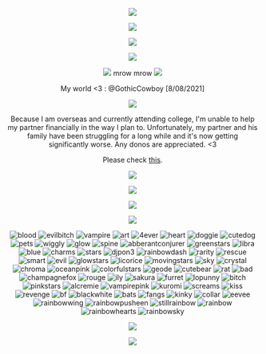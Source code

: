 <p align="center"> <img src="https://i.postimg.cc/Z56287Wz/3c81c032-4a30-4078-bcee-baddb3865f47.gif"/>

<p align="center"> <img src="https://i.postimg.cc/s2wnmtyn/tumblr-f56d7fee520ebb4851f3f38282ba36aa-0959304c-400.png"/>

<p align="center"> <img src="https://komarev.com/ghpvc/?username=stipsl&color=2482c0&abbreviated=true"/>

<p align="center"> <img src="https://i.postimg.cc/s2wnmtyn/tumblr-f56d7fee520ebb4851f3f38282ba36aa-0959304c-400.png"/>

<p align="center"> <img src="https://files.catbox.moe/xxk0jo.png"/> mrow mrow <img src="https://files.catbox.moe/xxk0jo.png"/>

<p align="center"> My world <3 : @GothicCowboy [8/08/2021]

<p align="center"> <img src="https://i.postimg.cc/3RGthWmj/Licorice-Cookie.png"/>

<p align="center"> Because I am overseas and currently attending college, I'm unable to help my partner financially in the way I plan to. Unfortunately, my partner and his family have been struggling for a long while and it's now getting significantly worse. Any donos are appreciated. <3 
 <div align="center">

 Please check [this](https://our-situation.straw.page/).

 <div></div>
 
 <div align="center">
  
[<img src="https://files.catbox.moe/mcpxp0.png"/>](https://ko-fi.com/gothiccowboy)

<div></div>

<p align="center"> <img src="https://i.postimg.cc/s2wnmtyn/tumblr-f56d7fee520ebb4851f3f38282ba36aa-0959304c-400.png"/>

<p align="center"><img src="https://spotify-github-profile.kittinanx.com/api/view?uid=31otxkxdca6plbwxg3w3sz7cxycy&cover_image=true&theme=novatorem&show_offline=true&background_color=121212&interchange=false&bar_color=53b14f&bar_color_cover=false)(https://spotify-github-profile.kittinanx.com/api/view?uid=31otxkxdca6plbwxg3w3sz7cxycy&redirect=true)"/>

<p align="center"> <img src="https://i.postimg.cc/s2wnmtyn/tumblr-f56d7fee520ebb4851f3f38282ba36aa-0959304c-400.png"/>

![blood](https://i.postimg.cc/VkPpRDKK/0232-mbavblooddrivenurse.gif) ![evilbitch](https://i.postimg.cc/L672Mcmx/1825451pau7fgs02p.gif) ![vampire](https://i.postimg.cc/ydC2fn6m/i1.gif) ![art](https://i.postimg.cc/6qjjNhKY/i17.png) ![4ever](https://i.postimg.cc/nc3Y6qNc/0017-love.gif) ![heart](https://i.postimg.cc/DZWPR46H/horror-gore9.png) ![doggie](https://i.postimg.cc/QdxsMZ6B/0196-browndog.gif) ![cutedog](https://i.postimg.cc/FKqhhwbr/0383b620.png) ![pets](https://i.postimg.cc/JnHSxvWw/209594iu3pcugmfj.gif) ![wiggly](https://i.postimg.cc/V6BZKCkp/79shu5.gif) ![glow](https://i.postimg.cc/DZ77M75D/0138-greenglow.gif) ![spine](https://i.postimg.cc/xT3h6LBQ/0267-spineinjury.gif) ![abberantconjurer](https://i.postimg.cc/xdPL7yLy/Untitled4895-20251016204919.png) ![greenstars](https://i.postimg.cc/CxBDhpkL/tumblr-pe3ahv-HP4n1xsk4lxo1-100.png) ![libra](https://i.postimg.cc/8cJNNRtV/0048-libra.gif) ![blue](https://i.postimg.cc/kXWqqVZT/0212-gradientblue.gif) ![charms](https://i.postimg.cc/kgtjk8pW/thebread-9.png) ![stars](https://i.postimg.cc/V6FnxLw4/e113.gif) ![djpon3](https://i.postimg.cc/sf4CLFZ8/e59.png) ![rainbowdash](https://i.postimg.cc/x1wsYRkZ/499635617-92277366-be58-49e5-bd80-1002954d7cb4.png) ![rarity](https://i.postimg.cc/Z5FZbKP2/0131-rarity.gif) ![rescue](https://i.postimg.cc/3r0FrphR/rescue-dogs.gif) ![smart](https://i.postimg.cc/Qtkd80fq/Blinkie-190-site.gif) ![evil](https://i.postimg.cc/fbPRkGvg/g9.jpg) ![glowstars](https://i.postimg.cc/T16QmYjg/stars-stamp-by-vcrbit-dbzdxlc.png) ![licorice](https://i.postimg.cc/Xq18Pc6V/Untitled4895-20251016201411.png) ![movingstars](https://i.postimg.cc/c4QCX1R7/tumblr-inline-oqo3f7JD0X1u5rvwj-500.gif) ![sky](https://i.postimg.cc/fR4TWP4Q/space8.gif) ![crystal](https://i.postimg.cc/cJLpgT11/tumblr-pbx7ek-LOcg1xzybrpo3-100.png) ![chroma](https://i.postimg.cc/k5v5pvhR/aesthetic57.png) ![oceanpink](https://i.postimg.cc/3J994hk4/pastel-10.gif) ![colorfulstars](https://i.postimg.cc/WzqjD8nJ/dcg17or-0af3dcfb-1557-4ca9-99f2-3b9d63f30ea7.gif) ![geode](https://i.postimg.cc/BZrm9pd6/gem.gif) ![cutebear](https://i.postimg.cc/KY35HgJC/a4f3a2da.png) ![rat](https://i.postimg.cc/XYQKJkDH/southerngothic11.png) ![bad](https://i.postimg.cc/HxfsJvJ1/0029-pinksparkle.gif) ![champagnefox](https://i.postimg.cc/y6GcwN3y/Untitled4895-20251016210617.png) ![rouge](https://i.postimg.cc/wTNLzVgW/5a092986.png) ![ily](https://i.postimg.cc/13HtWKd7/0252-heartpair.gif) ![sakura](https://i.postimg.cc/xdn7r5NP/tumblr-inline-pe6lbw4Zzw1v11djx-1280.gif) ![furret](https://i.postimg.cc/3NS4bFWJ/games-pkmfurret.png) ![lopunny](https://i.postimg.cc/8k90kNrP/games-pkmlopunny.gif) ![bitch](https://files.catbox.moe/hkmgz4.gif) ![pinkstars](https://i.postimg.cc/W1g3YN0w/21574c67.png) ![alcremie](https://files.catbox.moe/xme1wh.gif) ![vampirepink](https://files.catbox.moe/0olrl6.gif) ![kuromi](https://i.postimg.cc/15VctSr5/89b8d015.png) ![screams](https://i.postimg.cc/0QpFh4ct/af8e04d4.gif) ![kiss](https://i.postimg.cc/pVhm2z9L/0229-roses.gif) ![revenge](https://i.postimg.cc/nchqYCrT/b-ZWkxwk.gif) ![bf](https://i.postimg.cc/WzLTpDK1/0026-iheart2.gif) ![blackwhite](https://i.postimg.cc/6pWWcr61/tumblr-inline-pcdyx39ny11v11djx-500.png) ![bats](https://files.catbox.moe/mcwxff.jpg) ![fangs](https://files.catbox.moe/2faha7.png) ![kinky](https://i.postimg.cc/KjHj5cps/kinky11.png) ![collar](https://files.catbox.moe/4nr6ef.png) ![eevee](https://i.postimg.cc/h4b2ncsy/a9.gif) ![rainbowwing](https://i.postimg.cc/1Xw2hjMR/tumblr-inline-p81z5lz-K3G1uli46t-500.png) ![rainbowpusheen](https://i.postimg.cc/9fxrZxdj/ddb8tcj-acde528a-17b1-4dec-8ae7-2f41b294fdd0.gif) ![stillrainbow](https://i.postimg.cc/gjK9L7hk/e7a4fcc5.png) ![rainbow](https://i.postimg.cc/1zSxmP2w/tumblr-inline-pczlv5v-J7w1w5hr1w-500.gif) ![rainbowhearts](https://i.postimg.cc/rFh36xNk/l90y42.gif) ![rainbowsky](https://i.postimg.cc/90ym81qv/tumblr-pe3ae3KIMG1xsk4lxo1-100.png)

<p align="center"> <img src="https://files.catbox.moe/gno7ao.png"/>

<p align="center"> <img src="https://files.catbox.moe/xjfgt5.gif"/>

